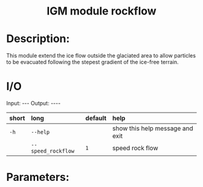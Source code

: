 
### <h1 align="center" id="title">IGM module rockflow </h1>

# Description:

This module extend the ice flow outside the glaciated area to allow particles
to be evacuated following the stepest gradient of the ice-free terrain.

# I/O

Input: ---
Output: ----


|short|long|default|help|
| :--- | :--- | :--- | :--- |
|`-h`|`--help`||show this help message and exit|
||`--speed_rockflow`|`1`|speed rock flow|
 
# Parameters: 
